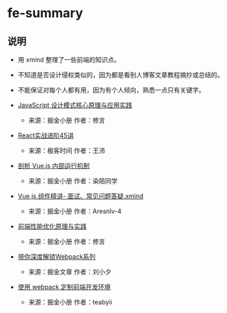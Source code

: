 # fe-summary

## 说明

- 用 xmind 整理了一些前端的知识点。
- 不知道是否设计侵权类似的，因为都是看别人博客文章教程摘抄或总结的。
- 不能保证对每个人都有用，因为有个人倾向，熟悉一点只有关键字。

- [JavaScript 设计模式核⼼原理与应⽤实践](https://juejin.im/book/5c70fc83518825428d7f9dfb)
  - 来源：掘金小册 作者：修言
- [React实战进阶45讲](https://time.geekbang.org/course/intro/100009301)
  - 来源：极客时间 作者：王沛
- [剖析 Vue.js 内部运行机制](https://juejin.im/book/5a36661851882538e2259c0f)
  - 来源：掘金小册 作者：染陌同学
- [Vue.js 组件精讲- 面试、常见问题答疑.xmind](https://juejin.im/book/5bc844166fb9a05cd676ebca)
  - 来源：掘金小册 作者：Aresnlv-4
- [前端性能优化原理与实践](https://juejin.im/book/5b936540f265da0a9624b04b)
  - 来源：掘金小册 作者：修言
- [带你深度解锁Webpack系列](https://juejin.im/post/5e5c65fc6fb9a07cd00d8838)
  - 来源：掘金文章 作者：刘小夕
- [使用 webpack 定制前端开发环境](https://juejin.im/book/5a6abad5518825733c144469)
  - 来源：掘金小册 作者：teabyii
